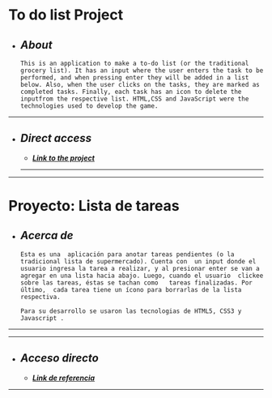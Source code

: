 # To do list Project
+ ## ___About___
    ```
    This is an application to make a to-do list (or the traditional grocery list). It has an input where the user enters the task to be performed, and when pressing enter they will be added in a list below. Also, when the user clicks on the tasks, they are marked as completed tasks. Finally, each task has an icon to delete the inputfrom the respective list. HTML,CSS and JavaScript were the technologies used to develop the game. 
 
___

+ ## ___Direct access___
    - [___Link to the project___](https://practical-saha-421180.netlify.app) 
        
    ___

    
___

# Proyecto: Lista de tareas 
+ ## ___Acerca de___
    ```
    Esta es una  aplicación para anotar tareas pendientes (o la tradicional lista de supermercado). Cuenta con  un input donde el usuario ingresa la tarea a realizar, y al presionar enter se van a agregar en una lista hacia abajo. Luego, cuando el usuario  clickee sobre las tareas, éstas se tachan como   tareas finalizadas. Por último,  cada tarea tiene un ícono para borrarlas de la lista respectiva.      

    Para su desarrollo se usaron las tecnologias de HTML5, CSS3 y Javascript .
___
___

+ ## ___Acceso directo___
    - [___Link de referencia___](https://practical-saha-421180.netlify.app)

___


